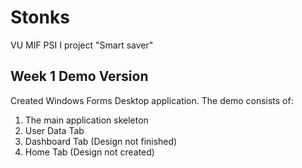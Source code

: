 # Stonks
VU MIF PSI I project "Smart saver"

## Week 1 Demo Version
Created Windows Forms Desktop application. The demo consists of:
  1. The main application skeleton
  2. User Data Tab
  3. Dashboard Tab (Design not finished)
  4. Home Tab (Design not created)
